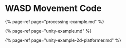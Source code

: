 # WASD Movement Code

{% page-ref page="processing-example.md" %}

{% page-ref page="unity-example.md" %}

{% page-ref page="unity-example-2d-platformer.md" %}



